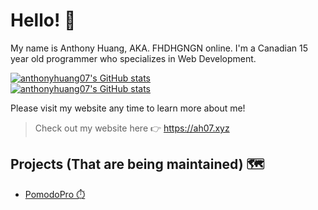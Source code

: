 # Hello! 👋

My name is Anthony Huang, AKA. FHDHGNGN online. I'm a Canadian 15 year old programmer who specializes in Web Development.

[![anthonyhuang07's GitHub stats](https://github-readme-stats.vercel.app/api?username=anthonyhuang07&theme=onedark&show_icons=true&hide_border=true&locale=en)](https://github.com/anthonyhuang07)<br>
[![anthonyhuang07's GitHub stats](https://github-readme-stats.vercel.app/api/top-langs?username=anthonyhuang07&langs_count=5&show_icons=true&locale=en&hide_border=true&layout=compact&theme=onedark)](https://github.com/anthonyhuang07)

Please visit my website any time to learn more about me!

> Check out my website here 👉 https://ah07.xyz

## Projects (That are being maintained) 🗺️
- [PomodoPro ⏱️](https://ah07.xyz/PomodoPro/)
